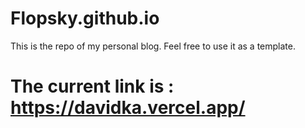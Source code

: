 # Flopsky.github.io
This is the repo of my personal blog.
Feel free to use it as a template.

# The current link is : https://davidka.vercel.app/
